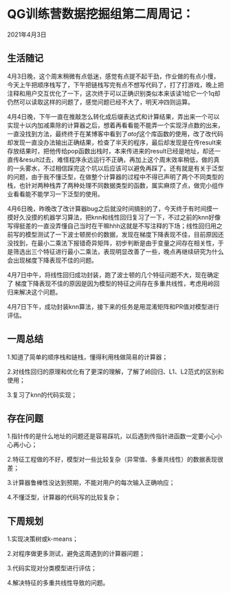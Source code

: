 # QG训练营数据挖掘组第二周周记：
2021年4月3日

## 生活随记

4月3日晚，这个周末稍微有点低迷，感觉有点提不起干劲，作业做的有点小慢，今天上午把顺序栈写了，下午把链栈写完有点不想写代码了，打了打游戏，晚上把注释和用户交互优化了一下，这次终于可以正确识别类似本来该读1给它一个1q却仍然可以读取这样的问题了，感觉问题已经不大了，明天冲四则运算。

4月4日晚，下午一直在推敲怎么转化成后缀表达式和计算结果，弄出来一个可以实现十以内加减乘除的计算器之后，想着再看看能不能弄一个实现浮点数的出来，一直没找到方法，最终终于在某博客中看到了$atof$这个库函数的使用，改了改代码却发现一直没办法输出正确结果，检查了半天的程序，最后却发现是在传result来存放结果时，把他传给pop函数出栈时，本来传进来的result已经是地址，却还一直传&result过去，难怪程序永远运行不正确，再加上这个周末效率稍低，做的真的一头雾水，不过相信踩完这个坑以后应该可以避免再踩了。还有就是有关于泛型的问题，由于我不懂泛型，在做整个计算器的过程中不得已声明了两个不同类型的栈，也针对两种栈弄了两种处理不同数据类型的函数，属实麻烦了点，做完小组作业看看能不能学习一下泛型的使用。

4月6日晚，昨晚改了改计算器bug之后就没时间搞别的了，今天终于有时间摸一摸好久没摸的机器学习算法，把knn和线性回归复习了一下，不过之前的knn好像写得挺差的一直没弄懂自己当时在干嘛hhh这就是不写注释的下场；线性回归用之前写的模型测试了一下波士顿房价的数据，发现在梯度下降表现不佳，目前原因还没找到，在最小二乘法下报错奇异矩阵，初步判断是由于变量之间存在相关性，于是筛选出三个特征进行最小二乘法，表现明显改善了一些，晚点再继续研究为什么会出现梯度下降表现不佳的问题。

4月7日中午，将线性回归成功封装，跑了波士顿的几个特征问题不大，现在确定了 梯度下降表现不佳的原因是因为模型的特征之间存在多重共线性，考虑用岭回归来解决这个问题。

4月7日下午，成功封装knn算法，接下来的任务是用混淆矩阵和PR值对模型进行评估。

## 一周总结

1.知道了简单的顺序栈和链栈，懂得利用栈做简易的计算器；

2.对线性回归的原理和优化有了更深的理解，了解了岭回归、L1、L2范式的区别和使用；

3.复习了knn的代码实现；

## 存在问题

1.指针传的是什么地址的问题还是容易踩坑，以后遇到传指针进函数一定要小心小心再小心；

2.特征工程做的不好，模型对一些比较复杂（异常值、多重共线性）的数据表现很差；

3.计算器鲁棒性没达到预期，不能对用户的每次输入正确响应；

4.不懂泛型，计算器的代码写的比较复杂；

## 下周规划

1.实现决策树或k-means；

2.对程序做更多测试，避免这周遇到的计算器问题；

3.代码实现对分类模型进行评估；

4.解决特征的多重共线性导致的问题。

